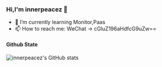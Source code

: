 ### Hi,I'm innerpeacez 👋

<!--
**innerpeacez/innerpeacez** is a ✨ _special_ ✨ repository because its `README.md` (this file) appears on your GitHub profile.

Here are some ideas to get you started:

- 🔭 I’m currently working on ...
- 🌱 I’m currently learning ...
- 👯 I’m looking to collaborate on ...
- 🤔 I’m looking for help with ...
- 💬 Ask me about ...
- 📫 How to reach me: ...
- 😄 Pronouns: ...
- ⚡ Fun fact: ...
-->

- 🌱 I’m currently learning Monitor,Paas
- 📫 How to reach me: WeChat -> cGluZ196aHdfcG9uZw==

#### Github State
![innerpeacez's GitHub stats](https://github-readme-stats.vercel.app/api?username=innerpeacez&theme=buefy&show_icons=true)
